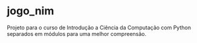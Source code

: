 # jogo_nim
Projeto para o curso de Introdução a Ciência da Computação com Python separados em módulos para uma melhor compreensão.
